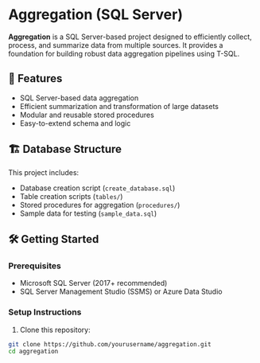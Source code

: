 # Aggregation (SQL Server)

**Aggregation** is a SQL Server-based project designed to efficiently collect, process, and summarize data from multiple sources. It provides a foundation for building robust data aggregation pipelines using T-SQL.

## 📌 Features

- SQL Server-based data aggregation
- Efficient summarization and transformation of large datasets
- Modular and reusable stored procedures
- Easy-to-extend schema and logic

## 🏗️ Database Structure

This project includes:

- Database creation script (`create_database.sql`)
- Table creation scripts (`tables/`)
- Stored procedures for aggregation (`procedures/`)
- Sample data for testing (`sample_data.sql`)

## 🛠️ Getting Started

### Prerequisites

- Microsoft SQL Server (2017+ recommended)
- SQL Server Management Studio (SSMS) or Azure Data Studio

### Setup Instructions

1. Clone this repository:

```bash
git clone https://github.com/yourusername/aggregation.git
cd aggregation

